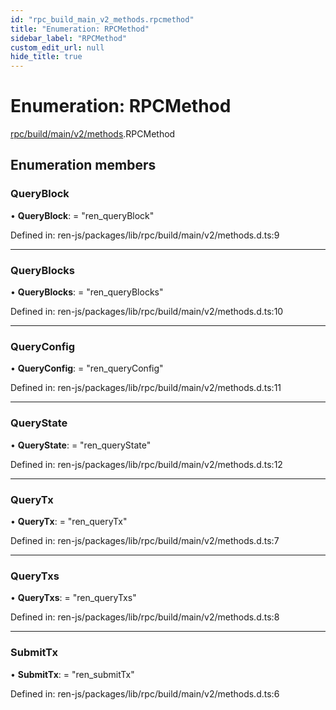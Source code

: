 ```yaml
---
id: "rpc_build_main_v2_methods.rpcmethod"
title: "Enumeration: RPCMethod"
sidebar_label: "RPCMethod"
custom_edit_url: null
hide_title: true
---
```


# Enumeration: RPCMethod

[rpc/build/main/v2/methods](../modules/rpc_build_main_v2_methods.md).RPCMethod

## Enumeration members

### QueryBlock

• **QueryBlock**: = "ren\_queryBlock"

Defined in: ren-js/packages/lib/rpc/build/main/v2/methods.d.ts:9

___

### QueryBlocks

• **QueryBlocks**: = "ren\_queryBlocks"

Defined in: ren-js/packages/lib/rpc/build/main/v2/methods.d.ts:10

___

### QueryConfig

• **QueryConfig**: = "ren\_queryConfig"

Defined in: ren-js/packages/lib/rpc/build/main/v2/methods.d.ts:11

___

### QueryState

• **QueryState**: = "ren\_queryState"

Defined in: ren-js/packages/lib/rpc/build/main/v2/methods.d.ts:12

___

### QueryTx

• **QueryTx**: = "ren\_queryTx"

Defined in: ren-js/packages/lib/rpc/build/main/v2/methods.d.ts:7

___

### QueryTxs

• **QueryTxs**: = "ren\_queryTxs"

Defined in: ren-js/packages/lib/rpc/build/main/v2/methods.d.ts:8

___

### SubmitTx

• **SubmitTx**: = "ren\_submitTx"

Defined in: ren-js/packages/lib/rpc/build/main/v2/methods.d.ts:6
